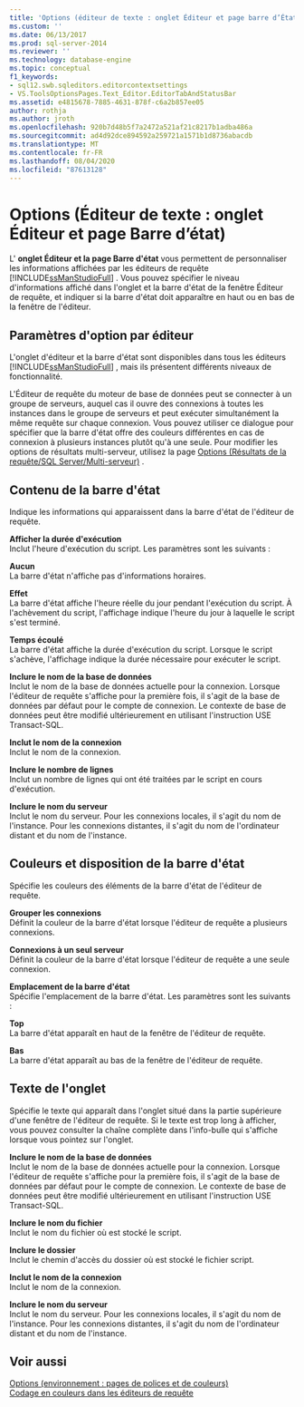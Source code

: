 ```yaml
---
title: 'Options (éditeur de texte : onglet Éditeur et page barre d’État) | Microsoft Docs'
ms.custom: ''
ms.date: 06/13/2017
ms.prod: sql-server-2014
ms.reviewer: ''
ms.technology: database-engine
ms.topic: conceptual
f1_keywords:
- sql12.swb.sqleditors.editorcontextsettings
- VS.ToolsOptionsPages.Text_Editor.EditorTabAndStatusBar
ms.assetid: e4815678-7885-4631-878f-c6a2b857ee05
author: rothja
ms.author: jroth
ms.openlocfilehash: 920b7d48b5f7a2472a521af21c8217b1adba486a
ms.sourcegitcommit: ad4d92dce894592a259721a1571b1d8736abacdb
ms.translationtype: MT
ms.contentlocale: fr-FR
ms.lasthandoff: 08/04/2020
ms.locfileid: "87613128"
---
```

# <a name="options-text-editor-editor-tab-and-status-bar-page"></a>Options (Éditeur de texte : onglet Éditeur et page Barre d’état)
  L' **onglet Éditeur et la page Barre d'état** vous permettent de personnaliser les informations affichées par les éditeurs de requête [!INCLUDE[ssManStudioFull](../includes/ssmanstudiofull-md.md)] . Vous pouvez spécifier le niveau d'informations affiché dans l'onglet et la barre d'état de la fenêtre Éditeur de requête, et indiquer si la barre d'état doit apparaître en haut ou en bas de la fenêtre de l'éditeur.  
  
## <a name="option-settings-by-editor"></a>Paramètres d'option par éditeur  
 L'onglet d'éditeur et la barre d'état sont disponibles dans tous les éditeurs [!INCLUDE[ssManStudioFull](../includes/ssmanstudiofull-md.md)] , mais ils présentent différents niveaux de fonctionnalité.  
  
 L'Éditeur de requête du moteur de base de données peut se connecter à un groupe de serveurs, auquel cas il ouvre des connexions à toutes les instances dans le groupe de serveurs et peut exécuter simultanément la même requête sur chaque connexion. Vous pouvez utiliser ce dialogue pour spécifier que la barre d'état offre des couleurs différentes en cas de connexion à plusieurs instances plutôt qu'à une seule. Pour modifier les options de résultats multi-serveur, utilisez la page [Options (Résultats de la requête/SQL Server/Multi-serveur)](../../2014/database-engine/options-query-results-sql-server-multi-server.md) .  
  
## <a name="status-bar-content"></a>Contenu de la barre d'état  
 Indique les informations qui apparaissent dans la barre d'état de l'éditeur de requête.  
  
 **Afficher la durée d'exécution**  
 Inclut l'heure d'exécution du script. Les paramètres sont les suivants :  
  
 **Aucun**  
 La barre d'état n'affiche pas d'informations horaires.  
  
 **Effet**  
 La barre d'état affiche l'heure réelle du jour pendant l'exécution du script. À l'achèvement du script, l'affichage indique l'heure du jour à laquelle le script s'est terminé.  
  
 **Temps écoulé**  
 La barre d'état affiche la durée d'exécution du script. Lorsque le script s'achève, l'affichage indique la durée nécessaire pour exécuter le script.  
  
 **Inclure le nom de la base de données**  
 Inclut le nom de la base de données actuelle pour la connexion. Lorsque l'éditeur de requête s'affiche pour la première fois, il s'agit de la base de données par défaut pour le compte de connexion. Le contexte de base de données peut être modifié ultérieurement en utilisant l'instruction USE Transact-SQL.  
  
 **Inclut le nom de la connexion**  
 Inclut le nom de la connexion.  
  
 **Inclure le nombre de lignes**  
 Inclut un nombre de lignes qui ont été traitées par le script en cours d'exécution.  
  
 **Inclure le nom du serveur**  
 Inclut le nom du serveur. Pour les connexions locales, il s'agit du nom de l'instance. Pour les connexions distantes, il s'agit du nom de l'ordinateur distant et du nom de l'instance.  
  
## <a name="status-bar-layout-and-colors"></a>Couleurs et disposition de la barre d'état  
 Spécifie les couleurs des éléments de la barre d'état de l'éditeur de requête.  
  
 **Grouper les connexions**  
 Définit la couleur de la barre d'état lorsque l'éditeur de requête a plusieurs connexions.  
  
 **Connexions à un seul serveur**  
 Définit la couleur de la barre d'état lorsque l'éditeur de requête a une seule connexion.  
  
 **Emplacement de la barre d'état**  
 Spécifie l'emplacement de la barre d'état. Les paramètres sont les suivants :  
  
 **Top**  
 La barre d'état apparaît en haut de la fenêtre de l'éditeur de requête.  
  
 **Bas**  
 La barre d'état apparaît au bas de la fenêtre de l'éditeur de requête.  
  
## <a name="tab-text"></a>Texte de l'onglet  
 Spécifie le texte qui apparaît dans l'onglet situé dans la partie supérieure d'une fenêtre de l'éditeur de requête. Si le texte est trop long à afficher, vous pouvez consulter la chaîne complète dans l'info-bulle qui s'affiche lorsque vous pointez sur l'onglet.  
  
 **Inclure le nom de la base de données**  
 Inclut le nom de la base de données actuelle pour la connexion. Lorsque l'éditeur de requête s'affiche pour la première fois, il s'agit de la base de données par défaut pour le compte de connexion. Le contexte de base de données peut être modifié ultérieurement en utilisant l'instruction USE Transact-SQL.  
  
 **Inclure le nom du fichier**  
 Inclut le nom du fichier où est stocké le script.  
  
 **Inclure le dossier**  
 Inclut le chemin d'accès du dossier où est stocké le fichier script.  
  
 **Inclut le nom de la connexion**  
 Inclut le nom de la connexion.  
  
 **Inclure le nom du serveur**  
 Inclut le nom du serveur. Pour les connexions locales, il s'agit du nom de l'instance. Pour les connexions distantes, il s'agit du nom de l'ordinateur distant et du nom de l'instance.  
  
## <a name="see-also"></a>Voir aussi  
 [Options &#40;environnement : pages de polices et de couleurs&#41;](../ssms/menu-help/options-environment-fonts-and-colors-page.md)   
 [Codage en couleurs dans les éditeurs de requête](../relational-databases/scripting/color-coding-in-query-editors.md)  
  
  
